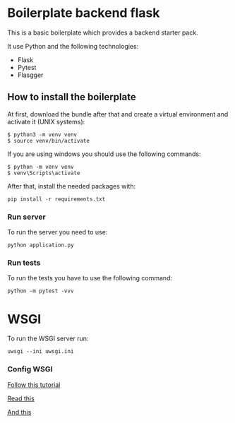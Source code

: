 # Boilerplate backend flask

This is a basic boilerplate which provides a backend starter pack.

It use Python and the following technologies:

* Flask
* Pytest
* Flasgger

## How to install the boilerplate

At first, download the bundle after that and create a virtual environment and activate it (UNIX systems):
```{bash}
$ python3 -m venv venv
$ source venv/bin/activate
```

If you are using windows you should use the following commands:
```{windows}
$ python -m venv venv
$ venv\Scripts\activate
```

After that, install the needed packages with:
```{bash}
pip install -r requirements.txt 
```

### Run server
To run the server you need to use:
```{bash}
python application.py
```

### Run tests
To run the tests you have to use the following command:
```{bash}
python -m pytest -vvv
```

# WSGI

To run the WSGI server run:
```{bash}
uwsgi --ini uwsgi.ini
```

### Config WSGI

[Follow this tutorial](https://www.digitalocean.com/community/tutorials/como-hacer-funcionar-aplicaciones-de-flask-con-uwsgi-y-nginx-en-ubuntu-18-04-es)

[Read this](https://stackoverflow.com/questions/15878176/uwsgi-invalid-request-block-size)

[And this](https://learntutorials.net/es/flask/topic/4637/implementando-la-aplicacion-flask-usando-el-servidor-web-uwsgi-con-nginx)
